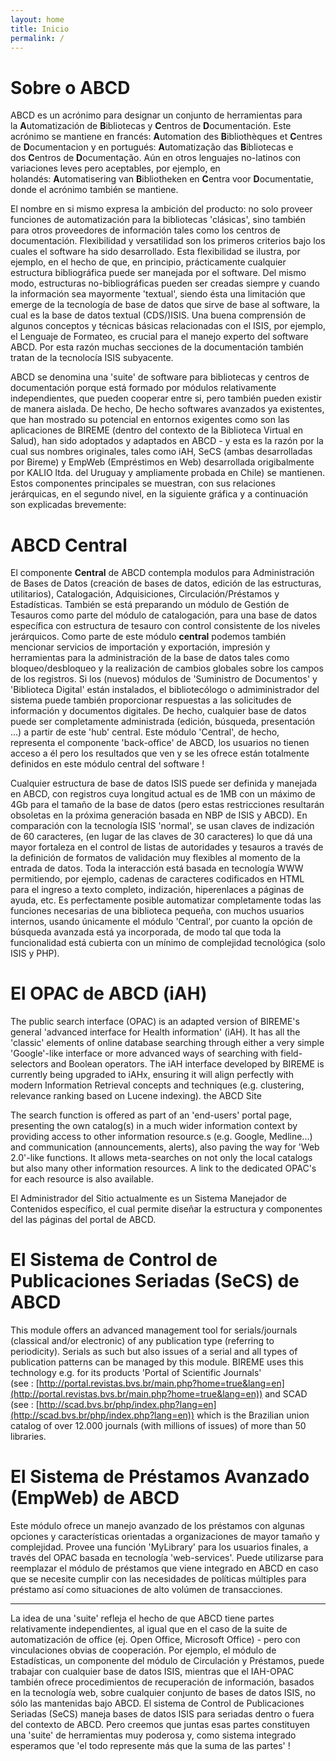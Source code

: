 ```yaml
---
layout: home
title: Inicio
permalink: /
---
```


# Sobre o ABCD

ABCD es un acrónimo para designar un conjunto de herramientas para la **A**utomatización de **B**ibliotecas y **C**entros de **D**ocumentación. Este acrónimo se mantiene en francés: **A**utomation des **B**ibliothèques et **C**entres de **D**ocumentacion y en portugués: **A**utomatização das **B**ibliotecas e dos **C**entros de **D**ocumentação. Aún en otros lenguajes no-latinos con variaciones leves pero aceptables, por ejemplo, en holandés: **A**utomatisering van **B**ibliotheken en **C**entra voor **D**ocumentatie, donde el acrónimo también se mantiene.

El nombre en si mismo expresa la ambición del producto: no solo proveer funciones de automatización para la bibliotecas 'clásicas', sino también para otros proveedores de información tales como los centros de documentación. Flexibilidad y versatilidad son los primeros criterios bajo los cuales el software ha sido desarrollado. Esta flexibilidad se ilustra, por ejemplo, en el hecho de que, en principio, prácticamente cualquier estructura bibliográfica puede ser manejada por el software. Del mismo modo, estructuras no-bibliográficas pueden ser creadas siempre y cuando la información sea mayormente 'textual', siendo ésta una limitación que emerge de la tecnología de base de datos que sirve de base al software, la cual es la base de datos textual (CDS/)ISIS. Una buena comprensión de algunos conceptos y técnicas básicas relacionadas con el ISIS, por ejemplo, el Lenguaje de Formateo, es crucial para el manejo experto del software ABCD. Por esta razón muchas secciones de la documentación también tratan de la tecnolocía ISIS subyacente.

ABCD se denomina una 'suite' de software para bibliotecas y centros de documentación porque está formado por módulos relativamente independientes, que pueden cooperar entre si, pero también pueden existir de manera aislada. De hecho, De hecho softwares avanzados ya existentes, que han mostrado su potencial en entornos exigentes como son las aplicaciones de BIREME (dentro del contexto de la Biblioteca Virtual en Salud), han sido adoptados y adaptados en ABCD - y esta es la razón por la cual sus nombres originales, tales como iAH, SeCS (ambas desarrolladas por Bireme) y EmpWeb (Empréstimos en Web) desarrollada origibalmente por KALIO ltda. del Uruguay y ampliamente probada en Chile) se mantienen. Estos componentes principales se muestran, con sus relaciones jerárquicas, en el segundo nivel, en la siguiente gráfica y a continuación son explicadas brevemente:

# **ABCD Central**

El componente **Central** de ABCD contempla modulos para Administración de Bases de Datos (creación de bases de datos, edición de las estructuras, utilitarios), Catalogación, Adquisiciones, Circulación/Préstamos y Estadísticas. También se está preparando un módulo de Gestión de Tesauros como parte del módulo de catalogación, para una base de datos específica con estructura de tesauro con control consistente de los niveles jerárquicos. Como parte de este módulo **central** podemos también mencionar servicios de importación y exportación, impresión y herramientas para la administración de la base de datos tales como bloqueo/desbloqueo y la realización de cambios globales sobre los campos de los registros. Si los (nuevos) módulos de 'Suministro de Documentos' y 'Biblioteca Digital' están instalados, el bibliotecólogo o admiministrador del sistema puede también proporcionar respuestas a las solicitudes de información y documentos digitales. De hecho, cualquier base de datos puede ser completamente administrada (edición, búsqueda, presentación ...) a partir de este 'hub' central. Este módulo 'Central', de hecho, representa el componente 'back-office' de ABCD, los usuarios no tienen acceso a él pero los resultados que ven y se les ofrece están totalmente definidos en este módulo central del software !

Cualquier estructura de base de datos ISIS puede ser definida y manejada en ABCD, con registros cuya longitud actual es de 1MB con un máximo de 4Gb para el tamaño de la base de datos (pero estas restricciones resultarán obsoletas en la próxima generación basada en NBP de ISIS y ABCD). En comparación con la tecnología ISIS 'normal', se usan claves de indización de 60 caracteres, (en lugar de las claves de 30 caracteres) lo que dá una mayor fortaleza en el control de listas de autoridades y tesauros a través de la definición de formatos de validación muy flexibles al momento de la entrada de datos. Toda la interacción está basada en tecnología WWW permitiendo, por ejemplo, cadenas de caracteres codificados en HTML para el ingreso a texto completo, indización, hiperenlaces a páginas de ayuda, etc. Es perfectamente posible automatizar completamente todas las funciones necesarias de una biblioteca pequeña, con muchos usuarios internos, usando únicamente el módulo 'Central', por cuanto la opción de búsqueda avanzada está ya incorporada, de modo tal que toda la funcionalidad está cubierta con un mínimo de complejidad tecnológica (solo ISIS y PHP).

# El OPAC de ABCD (iAH)

The public search interface (OPAC) is an adapted version of BIREME's general 'advanced interface for Health information' (iAH). It has all the 'classic' elements of online database searching through either a very simple 'Google'-like interface or more advanced ways of searching with field-selectors and Boolean operators. The iAH interface developed by BIREME is currently being upgraded to iAHx, ensuring it will align perfectly with modern Information Retrieval concepts and techniques (e.g. clustering, relevance ranking based on Lucene indexing). the ABCD Site

The search function is offered as part of an 'end-users' portal page, presenting the own catalog(s) in a much wider information context by providing access to other information resource.s (e.g. Google, Medline...) and communication (announcements, alerts), also paving the way for 'Web 2.0'-like functions. It allows meta-searches on not only the local catalogs but also many other information resources. A link to the dedicated OPAC's for each resource is also available.

El Administrador del Sitio actualmente es un Sistema Manejador de Contenidos específico, el cual permite diseñar la estructura y componentes del las páginas del portal de ABCD.

# **El Sistema de Control de Publicaciones Seriadas (SeCS) de ABCD**

This module offers an advanced management tool for serials/journals (classical and/or electronic) of any publication type (referring to periodicity). Serials as such but also issues of a serial and all types of publication patterns can be managed by this module. BIREME uses this technology e.g. for its products 'Portal of Scientific Journals' (see : [http://portal.revistas.bvs.br/main.php?home=true&lang=en](http://portal.revistas.bvs.br/main.php?home=true&lang=en)) and SCAD (see : [http://scad.bvs.br/php/index.php?lang=en](http://scad.bvs.br/php/index.php?lang=en)) which is the Brazilian union catalog of over 12.000 journals (with millions of issues) of more than 50 libraries.

# **El Sistema de Préstamos Avanzado (EmpWeb) de ABCD**

Este módulo ofrece un manejo avanzado de los préstamos con algunas opciones y características orientadas a organizaciones de mayor tamaño y complejidad. Provee una función 'MyLibrary' para los usuarios finales, a través del OPAC basada en tecnología 'web-services'. Puede utilizarse para reemplazar el módulo de préstamos que viene integrado en ABCD en caso que se necesite cumplir con las necesidades de políticas múltiples para préstamo así como situaciones de alto volúmen de transacciones.

---

La idea de una 'suite' refleja el hecho de que ABCD tiene partes relativamente independientes, al igual que en el caso de la suite de automatización de office (ej. Open Office, Microsoft Office) - pero con vinculaciones obvias de cooperación. Por ejemplo, el módulo de Estadísticas, un componente del módulo de Circulación y Préstamos, puede trabajar con cualquier base de datos ISIS, mientras que el IAH-OPAC también ofrece procedimientos de recuperación de información, basados en la tecnología web, sobre cualquier conjunto de bases de datos ISIS, no sólo las mantenidas bajo ABCD. El sistema de Control de Publicaciones Seriadas (SeCS) maneja bases de datos ISIS para seriadas dentro o fuera del contexto de ABCD. Pero creemos que juntas esas partes constituyen una 'suite' de herramientas muy poderosa y, como sistema integrado esperamos que 'el todo represente más que la suma de las partes' !